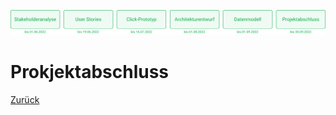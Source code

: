 ![Meilenstein 6: Projektabschluss bis zum 30.09.2022](../assets/progress-06.png)

# Prokjektabschluss

[Zurück](../datenmodell/README.md)